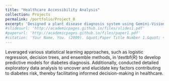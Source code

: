 ```yaml
---
title: "Healthcare Accessibility Analysis"
collection: Projects
permalink: /portfolio/Project_8
excerpt: 'Designed a plant disease diagnosis system using Gemini-Vision-Pro for extracting visual features and generating symptom descriptions from images. Integrated these insights with a multi-modal fusion model to compare symptom based and image-based classification methods, improving classification accuracy.'
#slidesurl: 'http://academicpages.github.io/files/slides1.pdf'
#paperurl: 'http://academicpages.github.io/files/paper1.pdf'
#citation: 'Your Name, You. (2009). &quot;Paper Title Number 1.&quot; <i>Journal 1</i>. 1(1).'
---
```


Leveraged various statistical learning approaches, such as logistic regression, decision trees, and ensemble methods, in \textbf{R} to develop predictive models for diabetes diagnosis. Additionally, conducted detailed exploratory data analysis to uncover and elucidate key factors contributing to diabetes risk, thereby facilitating informed decision-making in healthcare. 
